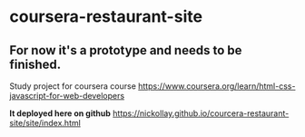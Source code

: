 # coursera-restaurant-site
## For now it's a prototype and needs to be finished.

Study project for coursera course
https://www.coursera.org/learn/html-css-javascript-for-web-developers

**It deployed here on github** 
https://nickollay.github.io/courcera-restaurant-site/site/index.html
